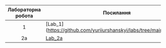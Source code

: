 | Лабораторна робота | Посилання  |
|:---:|---------|
|  1  | [Lab_1] (https://github.com/yuriiurshanskyi/labs/tree/main/lab%201)|  
|  2a | [Lab_2a](https://github.com/yuriiurshanskyi/labs/tree/main/lab%202a)|
